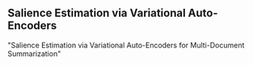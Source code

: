 ## Salience Estimation via Variational Auto-Encoders
"Salience Estimation via Variational Auto-Encoders for Multi-Document Summarization"
